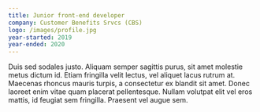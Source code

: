 ```yaml
---
title: Junior front-end developer
company: Customer Benefits Srvcs (CBS)
logo: /images/profile.jpg
year-started: 2019
year-ended: 2020
---
```


Duis sed sodales justo. Aliquam semper sagittis purus, sit amet molestie metus dictum id. Etiam fringilla velit lectus, vel aliquet lacus rutrum at. Maecenas rhoncus mauris turpis, a consectetur ex blandit sit amet. Donec laoreet enim vitae quam placerat pellentesque. Nullam volutpat elit vel eros mattis, id feugiat sem fringilla. Praesent vel augue sem.
